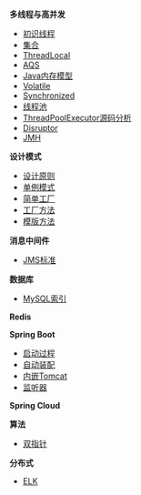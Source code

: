 **多线程与高并发**
* [初识线程](./docs/juc/thread.md)
* [集合](./docs/juc/collection.md)
* [ThreadLocal](./docs/juc/thread-local.md)
* [AQS](./docs/juc/abstract-queued-synchronizer.md)
* [Java内存模型](./docs/juc/book-3.md)
* [Volatile](./docs/juc/volatile.md)
* [Synchronized](./docs/juc/synchronized.md)
* [线程池](./docs/juc/thread-pool.md)
* [ThreadPoolExecutor源码分析](./docs/juc/thread-pool-executor.md)
* [Disruptor](./docs/juc/disruptor.md)
* [JMH](./docs/juc/jmh.md)

**设计模式**
* [设计原则](./docs/design-pattern/principle.md)
* [单例模式](./docs/design-pattern/singleton.md)
* [简单工厂](./docs/design-pattern/simple-factory.md)
* [工厂方法](./docs/design-pattern/factory-method.md)
* [模版方法](./docs/design-pattern/template-method.md)

**消息中间件**
* [JMS标准](./docs/mq/jms.md)

**数据库**
* [MySQL索引](./docs/mysql/index.md)

**Redis**

**Spring Boot**
* [启动过程](./docs/springboot/springboot-start-process.md)
* [自动装配](./docs/springboot/springboot-autowired.md)
* [内嵌Tomcat](./docs/springboot/springboot-tomcat.md)
* [监听器](./docs/springboot/springboot-listener.md)

**Spring Cloud**

**算法**
* [双指针](./docs/algorithm/two-pointer.md)

**分布式**

* [ELK](./docs/architecture/elk.md)